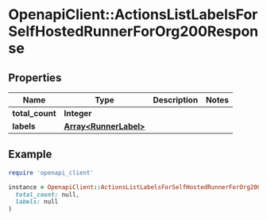 # OpenapiClient::ActionsListLabelsForSelfHostedRunnerForOrg200Response

## Properties

| Name | Type | Description | Notes |
| ---- | ---- | ----------- | ----- |
| **total_count** | **Integer** |  |  |
| **labels** | [**Array&lt;RunnerLabel&gt;**](RunnerLabel.md) |  |  |

## Example

```ruby
require 'openapi_client'

instance = OpenapiClient::ActionsListLabelsForSelfHostedRunnerForOrg200Response.new(
  total_count: null,
  labels: null
)
```

